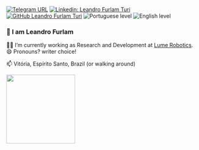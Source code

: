 [![Telegram URL](https://img.shields.io/twitter/url?label=Telegram&logo=telegram&style=social&url=https%3A%2F%2Ft.me%2Fismlhbb)](https://t.me/furlamos)
[![Linkedin: Leandro Furlam Turi](https://img.shields.io/badge/-leandrofturi-blue?style=flat-square&logo=Linkedin&logoColor=white&link=https://www.linkedin.com/in/leandrofturi/)](https://www.linkedin.com/in/leandrofturi/)
[![GitHub Leandro Furlam Turi]( https://img.shields.io/github/followers/leandrofturi?label=follow&style=social)](https://github.com/leandrofturi)
![Portuguese level](https://img.shields.io/badge/PT--BR-N-brightgreen)
![English level](https://img.shields.io/badge/EN-C1-green)

### 👋 I am Leandro Furlam

🌱🔭 I’m currently working as Research and Development at [Lume Robotics](https://lumerobotics.ai/). 😄 Pronouns? writer choice!

📫 Vitória, Espírito Santo, Brazil (or walking around)


<a href="https://github.com/leandrofturi">
  <img height="180em" src="https://github-readme-stats.vercel.app/api?username=leandrofturi&theme=dark&show_icons=true" />
</a>
